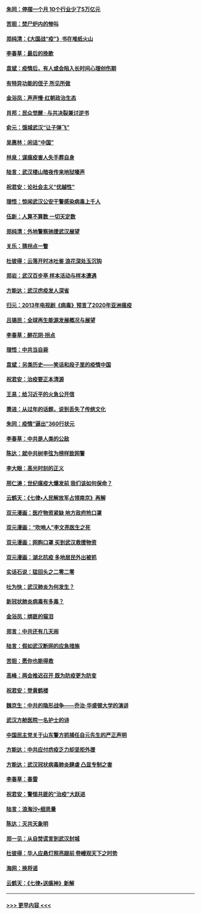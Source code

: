 #### [朱同：停摆一个月 10个行业少了5万亿元](../pages/nsc993/n11904498.md?t=02291602) 
#### [苦胆：焚尸炉内的惨叫](../pages/nsc993/n11904479.md?t=02291602) 
#### [郑纯清：《大国战“疫”》书在堆纸火山](../pages/nsc993/n11904450.md?t=02291602) 
#### [李春草：最后的挽歌](../pages/nsc993/n11904441.md?t=02291602) 
#### [袁斌：疫情后，有人或会陷入长时间心理创伤期](../pages/nsc993/n11901514.md?t=02291602) 
#### [有特异功能的侄子 所见所做](../pages/nsc993/n11901154.md?t=02291602) 
#### [金浴凤：声声慢‧红朝政治生态](../pages/nsc993/n11899553.md?t=02291602) 
#### [肖邦：民众觉醒 · 与共决裂兼讨逆书](../pages/nsc993/n11898435.md?t=02291602) 
#### [俞元：饿城武汉“让子弹飞”](../pages/nsc993/n11898344.md?t=02291602) 
#### [吴惠林：闲话“中国”](../pages/nsc993/n11898182.md?t=02291602) 
#### [林泉：谋瘟疫害人失手葬自身](../pages/nsc993/n11897892.md?t=02291602) 
#### [陆言：武汉楼山暗夜传来地狱嚎声](../pages/nsc993/n11897033.md?t=02291602) 
#### [祝君安：论社会主义“优越性”](../pages/nsc993/n11897005.md?t=02291602) 
#### [理悟：惊闻武汉公安干警感染病毒上千人](../pages/nsc993/n11896947.md?t=02291602) 
#### [伍新：人算不算数 一切天定数](../pages/nsc993/n11893372.md?t=02291602) 
#### [郑纯清：外地警察驰援武汉展望](../pages/nsc993/n11893115.md?t=02291602) 
#### [关乐：猜拐点一瞥](../pages/nsc993/n11893020.md?t=02291602) 
#### [杜彼得：云落开时冰吐鉴 浪花深处玉沉钩](../pages/nsc993/n11892107.md?t=02291602) 
#### [郑岩：武汉百步亭 样本活动与样本遭遇](../pages/nsc993/n11892310.md?t=02291602) 
#### [方能达：武汉疠疫发人深省](../pages/nsc993/n11891376.md?t=02291602) 
#### [归元：2013年电视剧《病毒》预言了2020年亚洲瘟疫](../pages/nsc993/n11891126.md?t=02291602) 
#### [吕锡民：全球再生能源发展概况与展望](../pages/nsc993/n11890613.md?t=02291602) 
#### [李春草：醉花阴·拐点](../pages/nsc993/n11890567.md?t=02291602) 
#### [理悟：中共当自毙](../pages/nsc993/n11890559.md?t=02291602) 
#### [袁斌：另类历史——笑话和段子里的疫情中国](../pages/nsc993/n11889243.md?t=02291602) 
#### [祝君安：治疫要正本清源](../pages/nsc993/n11889085.md?t=02291602) 
#### [王易：给习近平的火急公开信](../pages/nsc993/n11888225.md?t=02291602) 
#### [萧进：从过年的话题，说到丢失了传统文化](../pages/nsc993/n11887732.md?t=02291602) 
#### [朱同：疫情“逼出”360行状元](../pages/nsc993/n11887678.md?t=02291602) 
#### [李春草：中共是人类的公敌](../pages/nsc993/n11887656.md?t=02291602) 
#### [陈达：就中共树李弦为榜样致网警](../pages/nsc993/n11887625.md?t=02291602) 
#### [李大眼：高光时刻的正义](../pages/nsc993/n11887585.md?t=02291602) 
#### [邢仁涛：世纪瘟疫大爆发前 我们该如何保命？](../pages/nsc993/n11887535.md?t=02291602) 
#### [云鹤天：《七律▪人民解放军占领南京》再解](../pages/nsc993/n11887524.md?t=02291602) 
#### [双元漫画：医疗物资紧缺 地方政府抢口罩](../pages/nsc993/n11884744.md?t=02291602) 
#### [双元漫画：“吹哨人”李文亮医生之死](../pages/nsc993/n11884705.md?t=02291602) 
#### [双元漫画：网购口罩 买到武汉救援物资](../pages/nsc993/n11884670.md?t=02291602) 
#### [双元漫画：湖北抗疫 多地居民外出被抓](../pages/nsc993/n11884643.md?t=02291602) 
#### [实话石说：猛回头之二零二零](../pages/nsc993/n11883968.md?t=02291602) 
#### [吐为快：武汉肺炎为何发生？](../pages/nsc993/n11882180.md?t=02291602) 
#### [新冠状肺炎病毒有多毒？](../pages/nsc993/n11881790.md?t=02291602) 
#### [金浴凤：绑匪的猫泪](../pages/nsc993/n11880664.md?t=02291602) 
#### [郑言：中共还有几天闹](../pages/nsc993/n11880645.md?t=02291602) 
#### [陆言：假如武汉断网的应急措施](../pages/nsc993/n11880619.md?t=02291602) 
#### [苦胆：愿你也能得救](../pages/nsc993/n11880601.md?t=02291602) 
#### [高峰：两会推迟召开  既为防疫更为防变](../pages/nsc993/n11879977.md?t=02291602) 
#### [祝君安：登黄鹤楼](../pages/nsc993/n11880583.md?t=02291602) 
#### [魏京生：中共的隐形战争——乔治‧华盛顿大学的演讲](../pages/nsc993/n11879765.md?t=02291602) 
#### [武汉方舱医院一名护士的诗](../pages/nsc993/n11878480.md?t=02291602) 
#### [中国民主党关于山东警方抓捕任自元先生的严正声明](../pages/nsc993/n11877506.md?t=02291602) 
#### [方能达：中共应付疠疫乏力却坚拒外援](../pages/nsc993/n11877497.md?t=02291602) 
#### [方能达：武汉冠状病毒肺炎肆虐 凸显专制之害](../pages/nsc993/n11877475.md?t=02291602) 
#### [李春草：春雷](../pages/nsc993/n11876287.md?t=02291602) 
#### [祝君安：警惕共匪的“治疫”大跃进](../pages/nsc993/n11876084.md?t=02291602) 
#### [陆言：浪淘沙•细思量](../pages/nsc993/n11876071.md?t=02291602) 
#### [陈达：灭共天象明](../pages/nsc993/n11876063.md?t=02291602) 
#### [郑一见：从自焚谎言到武汉封城](../pages/nsc993/n11875621.md?t=02291602) 
#### [杜彼得：华人应悬灯照亮跟前 卷幔观天下之时势](../pages/nsc993/n11874822.md?t=02291602) 
#### [海网：换将谣](../pages/nsc993/n11873712.md?t=02291602) 
#### [云鹤天：《七律▪送瘟神》新解](../pages/nsc993/n11873598.md?t=02291602) 

----
#### [ >>> 更早内容 <<< ](../indexes/nsc993-earlier.md)
